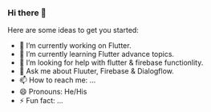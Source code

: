 ### Hi there 👋



Here are some ideas to get you started:

- 🔭 I’m currently working on Flutter.
- 🌱 I’m currently learning Flutter advance topics.
- 🤔 I’m looking for help with flutter & firebase functionlity.
- 💬 Ask me about Fluuter, Firebase & Dialogflow.
- 📫 How to reach me: ...
- 😄 Pronouns: He/His
- ⚡ Fun fact: ...

